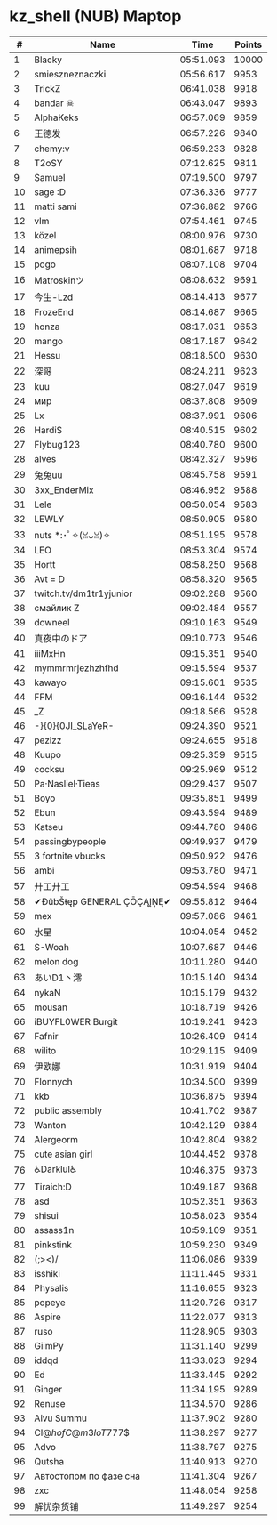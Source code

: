 # kz_shell (NUB) Maptop

|  # | Name | Time | Points |
|-------------- | -------------- | -------------- | -------------- | 
| 1 | Blacky | 05:51.093 | 10000 | 
| 2 | smieszneznaczki | 05:56.617 | 9953 | 
| 3 | TrickZ | 06:41.038 | 9918 | 
| 4 | bandar ☠ | 06:43.047 | 9893 | 
| 5 | AlphaKeks | 06:57.069 | 9859 | 
| 6 | 王德发 | 06:57.226 | 9840 | 
| 7 | chemy:v | 06:59.233 | 9828 | 
| 8 | T2oSY | 07:12.625 | 9811 | 
| 9 | Samuel | 07:19.500 | 9797 | 
| 10 | sage :D | 07:36.336 | 9777 | 
| 11 | matti sami | 07:36.882 | 9766 | 
| 12 | vlm | 07:54.461 | 9745 | 
| 13 | közel | 08:00.976 | 9730 | 
| 14 | animepsih | 08:01.687 | 9718 | 
| 15 | pogo | 08:07.108 | 9704 | 
| 16 | Matroskinツ | 08:08.632 | 9691 | 
| 17 | 今生-Lzd | 08:14.413 | 9677 | 
| 18 | FrozeEnd | 08:14.687 | 9665 | 
| 19 | honza | 08:17.031 | 9653 | 
| 20 | mango | 08:17.187 | 9642 | 
| 21 | Hessu | 08:18.500 | 9630 | 
| 22 | 深哥 | 08:24.211 | 9623 | 
| 23 | kuu | 08:27.047 | 9619 | 
| 24 | мир | 08:37.808 | 9609 | 
| 25 | Lx | 08:37.991 | 9606 | 
| 26 | HardiS | 08:40.515 | 9602 | 
| 27 | Flybug123 | 08:40.780 | 9600 | 
| 28 | alves | 08:42.327 | 9596 | 
| 29 | 兔兔uu | 08:45.758 | 9591 | 
| 30 | 3xx_EnderMix | 08:46.952 | 9588 | 
| 31 | Lele | 08:50.054 | 9583 | 
| 32 | LEWLY | 08:50.905 | 9580 | 
| 33 | nuts *:･ﾟ✧(ꈍᴗꈍ)✧ | 08:51.195 | 9578 | 
| 34 | LEO | 08:53.304 | 9574 | 
| 35 | Hortt | 08:58.250 | 9568 | 
| 36 | Avt = D | 08:58.320 | 9565 | 
| 37 | twitch.tv/dm1tr1yjunior | 09:02.288 | 9560 | 
| 38 | смайлик Z | 09:02.484 | 9557 | 
| 39 | downeel | 09:10.163 | 9549 | 
| 40 | 真夜中のドア | 09:10.773 | 9546 | 
| 41 | iiiMxHn | 09:15.351 | 9540 | 
| 42 | mymmrmrjezhzhfhd | 09:15.594 | 9537 | 
| 43 | kawayo | 09:15.601 | 9535 | 
| 44 | FFM | 09:16.144 | 9532 | 
| 45 | _Z | 09:18.566 | 9528 | 
| 46 | -}{0}{0JI_SLaYeR- | 09:24.390 | 9521 | 
| 47 | pezizz | 09:24.655 | 9518 | 
| 48 | Kuupo | 09:25.359 | 9515 | 
| 49 | cocksu | 09:25.969 | 9512 | 
| 50 | Pa·Nasliel·Tieas | 09:29.437 | 9507 | 
| 51 | Boyo | 09:35.851 | 9499 | 
| 52 | Ebun | 09:43.594 | 9489 | 
| 53 | Katseu | 09:44.780 | 9486 | 
| 54 | passingbypeople | 09:49.937 | 9479 | 
| 55 | 3 fortnite vbucks | 09:50.922 | 9476 | 
| 56 | ambi | 09:53.780 | 9471 | 
| 57 | 廾工廾工 | 09:54.594 | 9468 | 
| 58 | ✔ĐûbŠŧęp GENERAL ÇŌÇĄĮŅĘ✔ | 09:55.812 | 9464 | 
| 59 | mex | 09:57.086 | 9461 | 
| 60 | 水星 | 10:04.054 | 9452 | 
| 61 | S-Woah | 10:07.687 | 9446 | 
| 62 | melon dog | 10:11.280 | 9440 | 
| 63 | あいD1丶澪 | 10:15.140 | 9434 | 
| 64 | nykaN | 10:15.179 | 9432 | 
| 65 | mousan | 10:18.719 | 9426 | 
| 66 | iBUYFL0WER Burgit | 10:19.241 | 9423 | 
| 67 | Fafnir | 10:26.409 | 9414 | 
| 68 | wilito | 10:29.115 | 9409 | 
| 69 | 伊欧娜 | 10:31.919 | 9404 | 
| 70 | Flonnych | 10:34.500 | 9399 | 
| 71 | kkb | 10:36.875 | 9394 | 
| 72 | public assembly | 10:41.702 | 9387 | 
| 73 | Wanton | 10:42.129 | 9384 | 
| 74 | Alergeorm | 10:42.804 | 9382 | 
| 75 | cute asian girl | 10:44.452 | 9378 | 
| 76 | ♿Darklul♿ | 10:46.375 | 9373 | 
| 77 | Tiraich:D | 10:49.187 | 9368 | 
| 78 | asd | 10:52.351 | 9363 | 
| 79 | shisui | 10:58.023 | 9354 | 
| 80 | assass1n | 10:59.109 | 9351 | 
| 81 | pinkstink | 10:59.230 | 9349 | 
| 82 | (;><)/ | 11:06.086 | 9339 | 
| 83 | isshiki | 11:11.445 | 9331 | 
| 84 | Physalis | 11:16.655 | 9323 | 
| 85 | popeye | 11:20.726 | 9317 | 
| 86 | Aspire | 11:22.077 | 9313 | 
| 87 | ruso | 11:28.905 | 9303 | 
| 88 | GiimPy | 11:31.140 | 9299 | 
| 89 | iddqd | 11:33.023 | 9294 | 
| 90 | Ed | 11:33.445 | 9292 | 
| 91 | Ginger | 11:34.195 | 9289 | 
| 92 | Renuse | 11:34.570 | 9286 | 
| 93 | Aivu Summu | 11:37.902 | 9280 | 
| 94 | Cl@$h of C@m3loT777$$ | 11:38.297 | 9277 | 
| 95 | Advo | 11:38.797 | 9275 | 
| 96 | Qutsha | 11:40.913 | 9270 | 
| 97 | Автостопом по фазе сна | 11:41.304 | 9267 | 
| 98 | zxc | 11:48.054 | 9258 | 
| 99 | 解忧杂货铺 | 11:49.297 | 9254 | 

